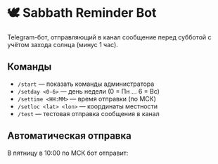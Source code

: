 # 🕊 Sabbath Reminder Bot

Telegram-бот, отправляющий в канал сообщение перед субботой с учётом захода солнца (минус 1 час).

## Команды

- `/start` — показать команды администратора
- `/setday <0-6>` — день недели (0 = Пн … 6 = Вс)
- `/settime <HH:MM>` — время отправки (по МСК)
- `/setloc <lat> <lon>` — координаты местности
- `/test` — тестовая отправка сообщения в канал

## Автоматическая отправка

В пятницу в 10:00 по МСК бот отправит:
